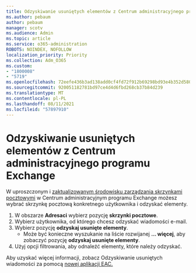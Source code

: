 ```yaml
---
title: Odzyskiwanie usuniętych elementów z Centrum administracyjnego programu Exchange
ms.author: pebaum
author: pebaum
manager: scotv
ms.audience: Admin
ms.topic: article
ms.service: o365-administration
ROBOTS: NOINDEX, NOFOLLOW
localization_priority: Priority
ms.collection: Adm_O365
ms.custom:
- "1800008"
- "5719"
ms.openlocfilehash: 72eefe436b3ad138add0cf4fd72f912b69298bd93e4b352d5802f015ec94cbc3
ms.sourcegitcommit: 920051182781bd97ce4d4d6fbd268cb37b84d239
ms.translationtype: MT
ms.contentlocale: pl-PL
ms.lasthandoff: 08/11/2021
ms.locfileid: "57897910"
---
```

# <a name="recover-deleted-items-from-exchange-admin-center"></a>Odzyskiwanie usuniętych elementów z Centrum administracyjnego programu Exchange

W uproszczonym i [zaktualizowanym środowisku zarządzania skrzynkami pocztowymi](https://admin.exchange.microsoft.com/#/mailboxes) w Centrum administracyjnym programu Exchange możesz wybrać skrzynkę pocztową konkretnego użytkownika i odzyskać elementy.

1. W obszarze **Adresaci** wybierz pozycję **skrzynki pocztowe**.
2. Wybierz użytkownika, od którego chcesz odzyskać wiadomości e-mail.
3. Wybierz pozycję **odzyskaj usunięte elementy**.
    - Może być konieczne wyszukanie na liście rozwijanej **... więcej**, aby zobaczyć pozycję **odzyskaj usunięte elementy**.
4. Użyj opcji filtrowania, aby odnaleźć elementy, które należy odzyskać.

Aby uzyskać więcej informacji, zobacz Odzyskiwanie usuniętych wiadomości za pomocą [nowej aplikacji EAC.](https://docs.microsoft.com/exchange/recipients-in-exchange-online/manage-user-mailboxes/recover-deleted-messages#use-new-eac-for-recovering-deleted-messages)
